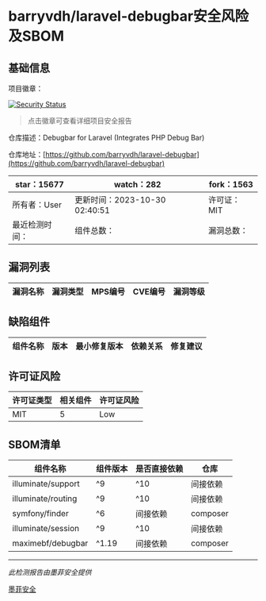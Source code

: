 # barryvdh/laravel-debugbar安全风险及SBOM

## 基础信息

项目徽章：

[![Security Status](https://www.murphysec.com/platform3/v31/badge/1723777271141457920.svg)](https://www.murphysec.com/console/report/1691878429426601984/1723777271141457920)

> 点击徽章可查看详细项目安全报告

仓库描述：Debugbar for Laravel (Integrates PHP Debug Bar)

仓库地址：[https://github.com/barryvdh/laravel-debugbar](https://github.com/barryvdh/laravel-debugbar)

| star：15677 | watch：282 | fork：1563 |
| ----------- | -------------- | ------------ |
| 所有者：User | 更新时间：2023-10-30 02:40:51 | 许可证：MIT |
| 最近检测时间： | 组件总数： | 漏洞总数： |




## 漏洞列表

| 漏洞名称 | 漏洞类型 | MPS编号 | CVE编号 | 漏洞等级 |
| ------- | ------ | ------- | ------ | ----- |





## 缺陷组件

| 组件名称 | 版本 | 最小修复版本 | 依赖关系 | 修复建议 |
| -------- | ---- | ------------ | -------- | -------- |





## 许可证风险

| 许可证类型 | 相关组件 | 许可证风险 |
| ---------- | -------- | ---------- |
|MIT|5|Low|




## SBOM清单

| 组件名称 | 组件版本 | 是否直接依赖 | 仓库 |
| -------- | -------- | ------------ | ---- |
|illuminate/support|^9|^10|间接依赖|composer|
|illuminate/routing|^9|^10|间接依赖|composer|
|symfony/finder|^6|间接依赖|composer|
|illuminate/session|^9|^10|间接依赖|composer|
|maximebf/debugbar|^1.19|间接依赖|composer|


------

*此检测报告由墨菲安全提供*

[墨菲安全](www.murphysec.com)